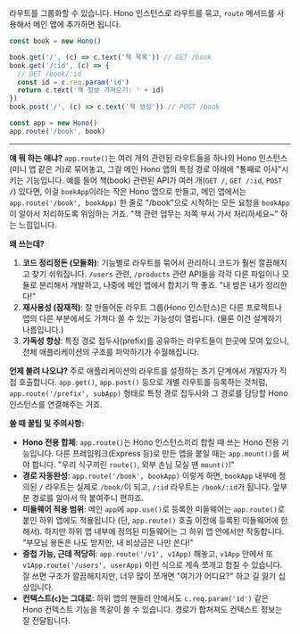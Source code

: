 라우트를 그룹화할 수 있습니다. Hono 인스턴스로 라우트를 묶고, `route` 메서드를 사용해서 메인 앱에 추가하면 됩니다.

```javascript
const book = new Hono()

book.get('/', (c) => c.text('책 목록')) // GET /book
book.get('/:id', (c) => {
  // GET /book/:id
  const id = c.req.param('id')
  return c.text('책 정보 가져오기: ' + id)
})
book.post('/', (c) => c.text('책 생성')) // POST /book

const app = new Hono()
app.route('/book', book)
```

---

**얘 뭐 하는 애냐?**
`app.route()`는 여러 개의 관련된 라우트들을 하나의 Hono 인스턴스(미니 앱 같은 거)로 묶어놓고, 그걸 메인 Hono 앱의 특정 경로 아래에 "통째로 이사"시키는 기능입니다. 예를 들어 책(book) 관련된 API가 여러 개(`GET /`, `GET /:id`, `POST /`) 있다면, 이걸 `bookApp`이라는 작은 Hono 앱으로 만들고, 메인 앱에서는 `app.route('/book', bookApp)` 한 줄로 "/book"으로 시작하는 모든 요청을 `bookApp`이 알아서 처리하도록 위임하는 거죠. "책 관련 업무는 저쪽 부서 가서 처리하세요~" 하는 느낌입니다.

**왜 쓰는데?**
1.  **코드 정리정돈 (모듈화)**: 기능별로 라우트를 묶어서 관리하니 코드가 훨씬 깔끔해지고 찾기 쉬워집니다. `/users` 관련, `/products` 관련 API들을 각각 다른 파일이나 모듈로 분리해서 개발하고, 나중에 메인 앱에서 합치기 딱 좋죠. "내 방은 내가 정리한다!"
2.  **재사용성 (잠재적)**: 잘 만들어둔 라우트 그룹(Hono 인스턴스)은 다른 프로젝트나 앱의 다른 부분에서도 가져다 쓸 수 있는 가능성이 열립니다. (물론 이건 설계하기 나름입니다.)
3.  **가독성 향상**: 특정 경로 접두사(prefix)를 공유하는 라우트들이 한곳에 모여 있으니, 전체 애플리케이션의 구조를 파악하기가 수월해집니다.

**언제 불려 나오냐?**
주로 애플리케이션의 라우트를 설정하는 초기 단계에서 개발자가 직접 호출합니다. `app.get()`, `app.post()` 등으로 개별 라우트를 등록하는 것처럼, `app.route('/prefix', subApp)` 형태로 특정 경로 접두사와 그 경로를 담당할 Hono 인스턴스를 연결해주는 거죠.

**쓸 때 꿀팁 및 주의사항:**
*   **Hono 전용 합체**: `app.route()`는 Hono 인스턴스끼리 합칠 때 쓰는 Hono 전용 기능입니다. 다른 프레임워크(Express 등)로 만든 앱을 붙일 때는 `app.mount()`를 써야 합니다. "우리 식구끼린 `route()`, 외부 손님 모실 땐 `mount()`!"
*   **경로 자동완성**: `app.route('/book', bookApp)` 이렇게 하면, `bookApp` 내부에 정의된 `/` 라우트는 실제로 `/book/`이 되고, `/:id` 라우트는 `/book/:id`가 됩니다. 앞부분 경로를 알아서 딱 붙여주니 편하죠.
*   **미들웨어 적용 범위**: 메인 `app`에 `app.use()`로 등록한 미들웨어는 `app.route()`로 붙인 하위 앱에도 적용됩니다 (단, `app.route()` 호출 이전에 등록된 미들웨어에 한해서). 하지만 하위 앱 내부에 정의된 미들웨어는 그 하위 앱 안에서만 작동합니다. "부모님 용돈은 나도 받지만, 내 비상금은 나만 쓴다!"
*   **중첩 가능, 근데 적당히**: `app.route('/v1', v1App)` 해놓고, `v1App` 안에서 또 `v1App.route('/users', userApp)` 이런 식으로 계속 쪼개고 합칠 수 있습니다. 잘 쓰면 구조가 깔끔해지지만, 너무 많이 쪼개면 "여기가 어디요?" 하고 길 잃기 십상입니다.
*   **컨텍스트(`c`)는 그대로**: 하위 앱의 핸들러 안에서도 `c.req.param('id')` 같은 Hono 컨텍스트 기능을 똑같이 쓸 수 있습니다. 경로가 합쳐져도 컨텍스트 정보는 잘 전달됩니다.